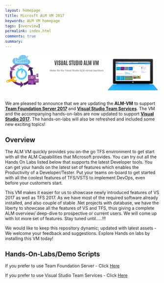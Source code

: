 ```yaml
---
layout: homepage
title: Microsft ALM VM 2017
keywords: ALM VM homepage
tags: [overview]
permalink: index.html
comments: true
summary: 
---
```

        
 <!--<img src="http://vsalmvm.azurewebsites.net/wp-content/uploads/2015/09/ALM-VM-banner-0915.png" width="760" height="177" />-->

 <img src="images/home.png" />

<br>We are pleased to announce that we are updating the **ALM-VM** to support **[Team Foundation Server 2017](https://www.visualstudio.com/en-us/news/releasenotes/tfs2017-relnotes)** and **[Visual Studio Team Services](https://www.visualstudio.com/team-services/)**. The VM and the accompanying hands-on-labs are now updated to support **[Visual Studio 2017](https://www.visualstudio.com/downloads/)**. The hands-on-labs will also be refreshed and included some new exciting topics!

## Overview   
The ALM VM quickly provides you on-the go TFS environment to get start with all the ALM Capabilities that Microsoft provides. You can try out all the Hands On Labs listed below that supports the latest Developer tools. You can get your hands on the latest set of features which enables the Productivity of a Developer/Tester. Put your teams on-board to get started with all the coolest features of TFS/VSTS to implement DevOps, even before your customers start.

This VM makes it easier for us to showcase newly introduced features of VS 2017 as well as TFS 2017. As we have most of the required software already installed, and also couple of stable .Net projects with database, we have the liberty to showcase all the features of VS and TFS, thus giving a complete ALM overview/ deep-dive to prospective or current users. We will come up with lot more set of features. Stay tuned until.....!!!

We would like to keep this repository dynamic; updated with latest assets - We welcome your feedback and suggestions. Explore Hands on labs by installing this VM today! 

## Hands-On-Labs/Demo Scripts

If you prefer to use Team Foundation Server - Click [Here](labs/tfs)

If you prefer to use Visual Studio Team Services - Click [Here](labs/vsts)

